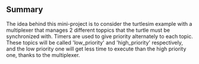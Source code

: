 ## Summary

The idea behind this mini-project is to consider the turtlesim example with a multiplexer that manages 2 different toppics that the turtle must be synchronized with. Timers are used to give priority alternately to each topic.
These topics will be called 'low\_priority' and 'high\_priority' respectively, and the low priority one will get less time to execute than the high priority one, thanks to the multiplexer.
